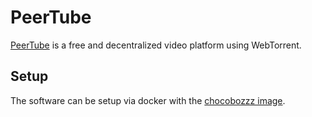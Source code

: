 # PeerTube

[PeerTube](https://joinpeertube.org/) is a free and decentralized video
platform using WebTorrent.

## Setup

The software can be setup via docker with the
[chocobozzz image](./docker-images/chocobozzz_-_peertube.md).
